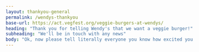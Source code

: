 ```yaml
---
layout: thankyou-general
permalink: /wendys-thankyou
base-url: https://act.vegfest.org/veggie-burgers-at-wendys/
heading: "Thank you for telling Wendy's that we want a veggie burger!"
subheading: "We'll be in touch with any news"
body: "Ok, now please tell literally everyone you know how excited you are that Wendy's is testing veggie burgers."
---
```

